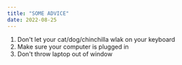 ```yaml
---
title: "SOME ADVICE"
date: 2022-08-25
---
```


1. Don't let your cat/dog/chinchilla wlak on your keyboard
2. Make sure your computer is plugged in
3. Don't throw laptop out of window
